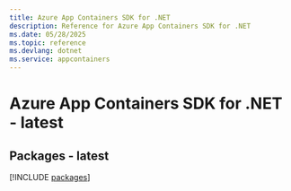 ```yaml
---
title: Azure App Containers SDK for .NET
description: Reference for Azure App Containers SDK for .NET
ms.date: 05/28/2025
ms.topic: reference
ms.devlang: dotnet
ms.service: appcontainers
---
```

# Azure App Containers SDK for .NET - latest
## Packages - latest
[!INCLUDE [packages](app-containers-index.md)]